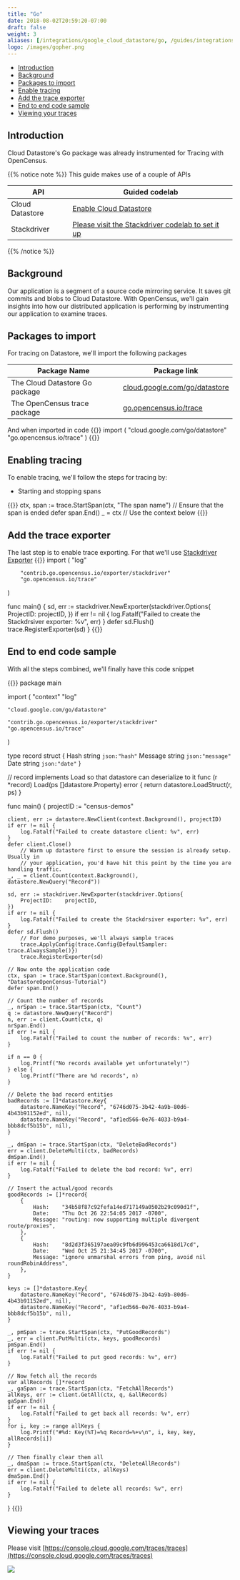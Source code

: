 ```yaml
---
title: "Go"
date: 2018-08-02T20:59:20-07:00
draft: false
weight: 3
aliases: [/integrations/google_cloud_datastore/go, /guides/integrations/google_cloud_datastore/go, /guides/integrations/google_cloud/google_cloud_datastore/go]
logo: /images/gopher.png
---
```


- [Introduction](#introduction)
- [Background](#background)
- [Packages to import](#packages-to-import)
- [Enable tracing](#enable-tracing)
- [Add the trace exporter](#add-the-trace-exporter)
- [End to end code sample](#end-to-end-code-sample)
- [Viewing your traces](#viewing-your-traces)

## Introduction
Cloud Datastore's Go package was already instrumented for Tracing with OpenCensus.

{{% notice note %}}
This guide makes use of a couple of APIs

API|Guided codelab
---|---
Cloud Datastore|[Enable Cloud Datastore](https://cloud.google.com/datastore)
Stackdriver|[Please visit the Stackdriver codelab to set it up](/codelabs/stackdriver)
{{% /notice %}}

## Background

Our application is a segment of a source code mirroring service. It saves git commits and blobs to Cloud Datastore.
With OpenCensus, we'll gain insights into how our distributed application is performing by instrumenting our application to examine
traces.

## Packages to import

For tracing on Datastore, we'll import the following packages

Package Name|Package link
---|---
The Cloud Datastore Go package|[cloud.google.com/go/datastore](https://godoc.org/cloud.google.com/go/datastore)
The OpenCensus trace package|[go.opencensus.io/trace](https://godoc.org/go.opencensus.io/trace)

And when imported in code
{{<highlight go>}}
import (
        "cloud.google.com/go/datastore"
        "go.opencensus.io/trace"
)
{{</highlight>}}

## Enabling tracing

To enable tracing, we'll follow the steps for tracing by:

* Starting and stopping spans

{{<highlight go>}}
ctx, span := trace.StartSpan(ctx, "The span name")
// Ensure that the span is ended
defer span.End()
_ = ctx // Use the context below
{{</highlight>}}

## Add the trace exporter
The last step is to enable trace exporting. For that we'll use [Stackdriver Exporter](/supported-exporters/go/stackdriver)
{{<highlight go>}}
import (
        "log"

        "contrib.go.opencensus.io/exporter/stackdriver"
        "go.opencensus.io/trace"
)

func main() {
        sd, err := stackdriver.NewExporter(stackdriver.Options{
                ProjectID:    projectID,
        })
        if err != nil {
                log.Fatalf("Failed to create the Stackdrsiver exporter: %v", err)
        }
        defer sd.Flush()
        trace.RegisterExporter(sd)
}
{{</highlight>}}


## End to end code sample

With all the steps combined, we'll finally have this code snippet

{{<highlight go>}}
package main

import (
	"context"
	"log"

	"cloud.google.com/go/datastore"

	"contrib.go.opencensus.io/exporter/stackdriver"
	"go.opencensus.io/trace"
)

type record struct {
	Hash    string `json:"hash"`
	Message string `json:"message"`
	Date    string `json:"date"`
}

// record implements Load so that datastore can deserialize to it
func (r *record) Load(ps []datastore.Property) error {
	return datastore.LoadStruct(r, ps)
}

func main() {
	projectID := "census-demos"

	client, err := datastore.NewClient(context.Background(), projectID)
	if err != nil {
		log.Fatalf("Failed to create datastore client: %v", err)
	}
	defer client.Close()
        // Warm up datastore first to ensure the session is already setup. Usually in
        // your application, you'd have hit this point by the time you are handling traffic.
	_, _ = client.Count(context.Background(), datastore.NewQuery("Record"))

	sd, err := stackdriver.NewExporter(stackdriver.Options{
		ProjectID:    projectID,
	})
	if err != nil {
		log.Fatalf("Failed to create the Stackdrsiver exporter: %v", err)
	}
	defer sd.Flush()
        // For demo purposes, we'll always sample traces
        trace.ApplyConfig(trace.Config{DefaultSampler: trace.AlwaysSample()})
        trace.RegisterExporter(sd)

	// Now onto the application code
	ctx, span := trace.StartSpan(context.Background(), "DatastoreOpenCensus-Tutorial")
	defer span.End()

	// Count the number of records
	_, nrSpan := trace.StartSpan(ctx, "Count")
	q := datastore.NewQuery("Record")
	n, err := client.Count(ctx, q)
	nrSpan.End()
	if err != nil {
		log.Fatalf("Failed to count the number of records: %v", err)
	}

	if n == 0 {
		log.Printf("No records available yet unfortunately!")
	} else {
		log.Printf("There are %d records", n)
	}

	// Delete the bad record entities
	badRecords := []*datastore.Key{
		datastore.NameKey("Record", "6746d075-3b42-4a9b-80d6-4b43b91152ed", nil),
		datastore.NameKey("Record", "af1ed566-0e76-4033-b9a4-bbb8dcf5b15b", nil),
	}

	_, dmSpan := trace.StartSpan(ctx, "DeleteBadRecords")
	err = client.DeleteMulti(ctx, badRecords)
	dmSpan.End()
	if err != nil {
		log.Fatalf("Failed to delete the bad record: %v", err)
	}

	// Insert the actual/good records
	goodRecords := []*record{
		{
			Hash:    "34b58f87c92fefa14ed717149a0502b29c090d1f",
			Date:    "Thu Oct 26 22:54:05 2017 -0700",
			Message: "routing: now supporting multiple divergent route/proxies",
		},
		{
			Hash:    "8d2d3f365197aea09c9fb6d996453ca6618d17cd",
			Date:    "Wed Oct 25 21:34:45 2017 -0700",
			Message: "ignore unmarshal errors from ping, avoid nil roundRobinAddress",
		},
	}

	keys := []*datastore.Key{
		datastore.NameKey("Record", "6746d075-3b42-4a9b-80d6-4b43b91152ed", nil),
		datastore.NameKey("Record", "af1ed566-0e76-4033-b9a4-bbb8dcf5b15b", nil),
	}

	_, pmSpan := trace.StartSpan(ctx, "PutGoodRecords")
	_, err = client.PutMulti(ctx, keys, goodRecords)
	pmSpan.End()
	if err != nil {
		log.Fatalf("Failed to put good records: %v", err)
	}

	// Now fetch all the records
	var allRecords []*record
	_, gaSpan := trace.StartSpan(ctx, "FetchAllRecords")
	allKeys, err := client.GetAll(ctx, q, &allRecords)
	gaSpan.End()
	if err != nil {
		log.Fatalf("Failed to get back all records: %v", err)
	}
	for i, key := range allKeys {
		log.Printf("#%d: Key(%T)=%q Record=%+v\n", i, key, key, allRecords[i])
	}

	// Then finally clear them all
	_, dmaSpan := trace.StartSpan(ctx, "DeleteAllRecords")
	err = client.DeleteMulti(ctx, allKeys)
	dmaSpan.End()
	if err != nil {
		log.Fatalf("Failed to delete all records: %v", err)
	}
}
{{</highlight>}}

## Viewing your traces
Please visit [https://console.cloud.google.com/traces/traces](https://console.cloud.google.com/traces/traces)

![](/images/cloud_datastore_trace-go.png)
